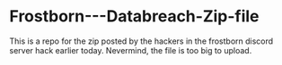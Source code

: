 # Frostborn---Databreach-Zip-file
This is a repo for the zip posted by the hackers in the frostborn discord server hack earlier today.
Nevermind, the file is too big to upload.
